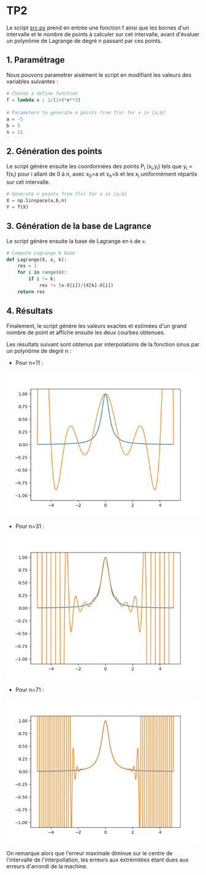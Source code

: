 # TP2

Le script [src.py](https://github.com/LelayJ-ESIEE/4I/blob/master/Sciences_Ingenieur/SI1-Algebre_avance/TP2/src.py) prend en entrée une fonction f ainsi que les bornes d'un intervalle et le nombre de points à calculer sur cet intervalle, avant d'évaluer un polynôme de Lagrange de degré n passant par ces points.

## 1. Paramétrage

Nous pouvons parametrer aisément le script en modifiant les valeurs des variables suivantes :

```py
# Choose a define function
f = lambda x : 1/(1+8*x**2)

# Parameters to generate n points from f(x) for x in [a;b]
a = -5
b = 5
n = 11
```

## 2. Génération des points

Le script génère ensuite les coordonnées des points P<sub>i</sub> (x<sub>i</sub>,y<sub>i</sub>) tels que y<sub>i</sub> = f(x<sub>i</sub>) pour i allant de 0 à n, avec x<sub>0</sub>=a et x<sub>n</sub>=b et les x<sub>i</sub> uniformément répartis sur cet intervalle.

```py
# Generate n points from f(x) for x in [a;b]
X = np.linspace(a,b,n)
Y = f(X)
```

## 3. Génération de la base de Lagrance

Le script génère ensuite la base de Lagrange en `k` de `x`.

```py
# Compute Lagrange k base
def Lagrange(X, x, k):
    res = 1
    for i in range(n):
        if i != k:
            res *= (x-X[i])/(X[k]-X[i])
    return res
```

## 4. Résultats

Finalement, le script génère les valeurs exactes et estimées d'un grand nombre de point et affiche ensuite les deux courbes obtenues.

Les résultats suivant sont obtenus par interpolations de la fonction sinus par un polynôme de degré n :

* Pour n=11 :

<p align="center">
<img src="./images/Figure_11.png">
</p>

* Pour n=31 :

<p align="center">
<img src="./images/Figure_31.png">
</p>

* Pour n=71 :

<p align="center">
<img src="./images/Figure_71.png">
</p>

On remarque alors que l'erreur maximale diminue sur le centre de l'intervalle de l'interpollation, les erreurs aux extrémitées étant dues aux erreurs d'arrondi de la machine.